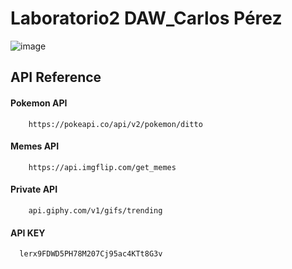 
# Laboratorio2 DAW_Carlos Pérez


![image](https://github.com/user-attachments/assets/b330f1f9-b75a-46b9-86f1-8415d05d21c2)


## API Reference



#### Pokemon API

```http
    https://pokeapi.co/api/v2/pokemon/ditto
```

#### Memes API

```http
    https://api.imgflip.com/get_memes
```

#### Private API

```http
    api.giphy.com/v1/gifs/trending
```

#### API KEY

```http
  lerx9FDWD5PH78M207Cj95ac4KTt8G3v
```
